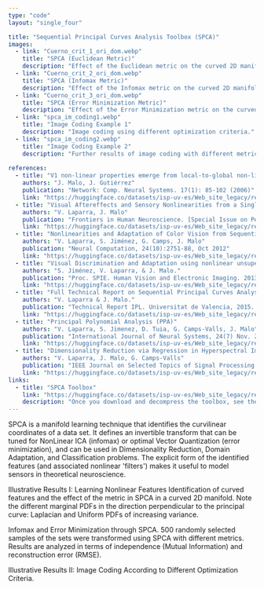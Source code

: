 ```yaml
---
type: "code"
layout: "single_four"

title: "Sequential Principal Curves Analysis Toolbox (SPCA)"
images:
  - link: "Cuerno_crit_1_ori_dom.webp"
    title: "SPCA (Euclidean Metric)"
    description: "Effect of the Euclidean metric on the curved 2D manifold."
  - link: "Cuerno_crit_2_ori_dom.webp"
    title: "SPCA (Infomax Metric)"
    description: "Effect of the Infomax metric on the curved 2D manifold."
  - link: "Cuerno_crit_3_ori_dom.webp"
    title: "SPCA (Error Minimization Metric)"
    description: "Effect of the Error Minimization metric on the curved 2D manifold."
  - link: "spca_im_coding1.webp"
    title: "Image Coding Example 1"
    description: "Image coding using different optimization criteria."
  - link: "spca_im_coding2.webp"
    title: "Image Coding Example 2"
    description: "Further results of image coding with different metrics."
    
references:
  - title: "V1 non-linear properties emerge from local-to-global non-linear ICA"
    authors: "J. Malo, J. Gutiérrez"
    publication: "Network: Comp. Neural Systems. 17(1): 85-102 (2006)"
    link: "https://huggingface.co/datasets/isp-uv-es/Web_site_legacy/resolve/main/code/soft_feature/V1_from_non_linear_ICA.pdf"
  - title: "Visual Aftereffects and Sensory Nonlinearities from a Single Statistical Framework"
    authors: "V. Laparra, J. Malo"
    publication: "Frontiers in Human Neuroscience. [Special Issue on Perceptual Illusions](http://journal.frontiersin.org/researchtopic/the-future-of-perceptual-illusions-from-phenomenology-to-neuroscience-2381) 2015. [A guide to the full supplementary material (description of the code, data, experiments and results)](../../../vision_and_color/aftereffects/content/)."
    link: "https://huggingface.co/datasets/isp-uv-es/Web_site_legacy/resolve/main/code/soft_feature/frontiers_laparra_malo_Accepted_15.pdf"
  - title: "Nonlinearities and Adaptation of Color Vision from Sequential Principal Curves Analysis"
    authors: "V. Laparra, S. Jiménez, G. Camps, J. Malo"
    publication: "Neural Computation, 24(10):2751-88, Oct 2012"
    link: "https://huggingface.co/datasets/isp-uv-es/Web_site_legacy/resolve/main/code/soft_feature/Neco_accepted_2012.pdf"
  - title: "Visual Discrimination and Adaptation using nonlinear unsupervised learning"
    authors: "S. Jiménez, V. Laparra, & J. Malo."
    publication: "Proc. SPIE. Human Vision and Electronic Imaging. 2013"
    link: "https://huggingface.co/datasets/isp-uv-es/Web_site_legacy/resolve/main/code/soft_feature/HVEI_paper_8651_56.pdf"
  - title: "Full Technical Report on Sequential Principal Curves Analysis"
    authors: "V. Laparra & J. Malo."
    publication: "Technical Report IPL. Universitat de Valencia, 2015. [A guide to the supplementary material (2012 version)](https://huggingface.co/datasets/isp-uv-es/Web_site_legacy/resolve/main/code/soft_feature/SPCA_data_and_results.pdf)."
    link: "https://huggingface.co/datasets/isp-uv-es/Web_site_legacy/resolve/main/code/soft_feature/IPL_TR_PCs.pdf"
  - title: "Principal Polynomial Analysis (PPA)"
    authors: "V. Laparra, S. Jimenez, D. Tuia, G. Camps-Valls, J. Malo"
    publication: "International Journal of Neural Systems, 24(7) Nov. 2014. [PPA](../../ppa/content)."
    link: "https://huggingface.co/datasets/isp-uv-es/Web_site_legacy/resolve/main/code/soft_feature/IJNS_Laparra14_accepted_v5.pdf"
  - title: "Dimensionality Reduction via Regression in Hyperspectral Imagery"
    authors: "V. Laparra, J. Malo, G. Camps-Valls"
    publication: "IEEE Journal on Selected Topics of Signal Processing. Vol. 9, Num. 9, September 2015"
    link: "https://huggingface.co/datasets/isp-uv-es/Web_site_legacy/resolve/main/code/soft_feature/drr_jstsp2014_final.pdf"
links:
  - title: "SPCA Toolbox"
    link: "https://huggingface.co/datasets/isp-uv-es/Web_site_legacy/resolve/main/code/soft_feature/SPCA_toolbox.zip"
    description: "Once you download and decompress the toolbox, see the readme file 'demo_SPCA_toy_example_2D_manifold.m'."
---
```


SPCA is a manifold learning technique that identifies the curvilinear coordinates of a data set. It defines an invertible transform that can be tuned for NonLinear ICA (infomax) or optimal Vector Quantization (error minimization), and can be used in Dimensionality Reduction, Domain Adaptation, and Classification problems. The explicit form of the identified features (and associated nonlinear 'filters') makes it useful to model sensors in theoretical neuroscience.

Illustrative Results I: Learning Nonlinear Features
Identification of curved features and the effect of the metric in SPCA in a curved 2D manifold. Note the different marginal PDFs in the direction perpendicular to the principal curve: Laplacian and Uniform PDFs of increasing variance.

Infomax and Error Minimization through SPCA. 500 randomly selected samples of the sets were transformed using SPCA with different metrics. Results are analyzed in terms of independence (Mutual Information) and reconstruction error (RMSE).

Illustrative Results II: Image Coding According to Different Optimization Criteria.